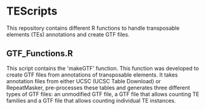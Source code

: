 # TEScripts

This repository contains different R functions to handle transposable elements (TEs) annotations and create GTF files.

## GTF_Functions.R

This script contains the 'makeGTF' function. This function was developed to create GTF files from annotations of transposable elements.
It takes annotation files from either UCSC (UCSC Table Download) or RepeatMasker, pre-processes these tables and generates three different types of GTF files: an unmodified GTF file, a GTF file that allows counting TE families and a GTF file that allows counting individual TE instances.
